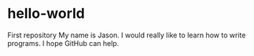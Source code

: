 # hello-world
First repository
My name is Jason. I would really like to learn how to write programs. I hope GitHub can help.

